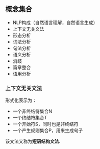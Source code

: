 ## 概念集合

- NLP构成（自然语言理解，自然语言生成）
- 上下文无关文法
- 形态分析
- 词法分析
- 句法分析
- 语义分析
- 消歧
- 篇章整合
- 语用分析

### 上下文无关文法
形式化表示为：
- 一个非终结符集合N
- 一个终结符集合T
- 一个开始符S，同时也是非终结符
- 一个产生规则集合P，用来生成句子

该文法又称为**短语结构文法**.

